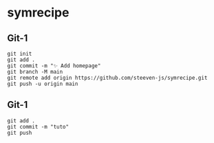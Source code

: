 # symrecipe

## Git-1
```
git init
git add . 
git commit -m "✨ Add homepage"
git branch -M main
git remote add origin https://github.com/steeven-js/symrecipe.git
git push -u origin main
```

## Git-1
```
git add .
git commit -m "tuto"
git push 
```
